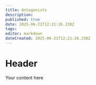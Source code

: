 ```yaml
---
title: Antagonists
description: 
published: true
date: 2025-06-21T12:21:26.230Z
tags: 
editor: markdown
dateCreated: 2025-06-21T12:21:26.230Z
---
```


# Header
Your content here